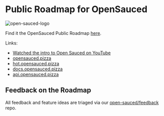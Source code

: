 # Public Roadmap for OpenSauced
![open-sauced-logo](https://user-images.githubusercontent.com/5713670/189433649-c92cadcc-4c63-4cb9-85a3-b249e45dd28d.png)

Find it the OpenSauced Public Roadmap [here](https://github.com/orgs/open-sauced/projects/7).

Links:
- [Watched the intro to Open Sauced on YouTube](https://www.youtube.com/watch?v=CKbTdYZAvSM&list=PLHyZ0Wz_A44XSYlBAfO2nBqoYaJJ5fdu5)
- [opensauced.pizza](https://opensauced.pizza)
- [hot.opensauced.pizza](https://hot.opensauced.pizza)
- [docs.opensauced.pizza](https://docs.opensauced.pizza)
- [api.opensauced.pizza](https://api.opensauced.pizza)


## Feedback on the Roadmap
All feedback and feature ideas are triaged via our [open-sauced/feedback](https://github.com/open-sauced/feedback/discussions) repo. 
